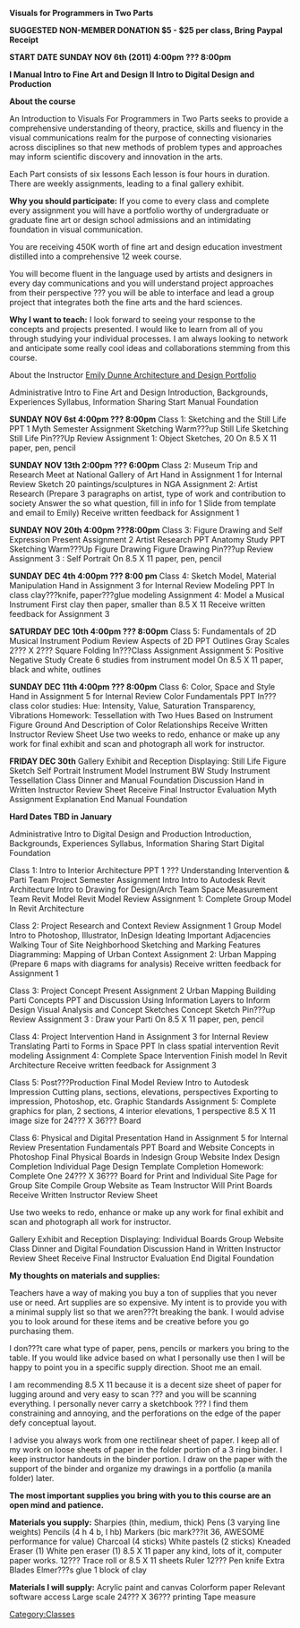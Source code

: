 **Visuals for Programmers in Two Parts**

**SUGGESTED NON-MEMBER DONATION \$5 - \$25 per class, Bring Paypal
Receipt**

**START DATE SUNDAY NOV 6th (2011) 4:00pm ??? 8:00pm**

**I Manual Intro to Fine Art and Design** **II Intro to Digital Design
and Production**

**About the course**

An Introduction to Visuals For Programmers in Two Parts seeks to provide
a comprehensive understanding of theory, practice, skills and fluency in
the visual communications realm for the purpose of connecting
visionaries across disciplines so that new methods of problem types and
approaches may inform scientific discovery and innovation in the arts.

Each Part consists of six lessons Each lesson is four hours in duration.
There are weekly assignments, leading to a final gallery exhibit.

**Why you should participate:** If you come to every class and complete
every assignment you will have a portfolio worthy of undergraduate or
graduate fine art or design school admissions and an intimidating
foundation in visual communication.

You are receiving 450K worth of fine art and design education investment
distilled into a comprehensive 12 week course.

You will become fluent in the language used by artists and designers in
every day communications and you will understand project approaches from
their perspective ??? you will be able to interface and lead a group
project that integrates both the fine arts and the hard sciences.

**Why I want to teach:** I look forward to seeing your response to the
concepts and projects presented. I would like to learn from all of you
through studying your individual processes. I am always looking to
network and anticipate some really cool ideas and collaborations
stemming from this course.

About the Instructor [Emily Dunne Architecture and Design
Portfolio](http://www.emilydunne.com)

Administrative Intro to Fine Art and Design Introduction, Backgrounds,
Experiences Syllabus, Information Sharing Start Manual Foundation

**SUNDAY NOV 6st 4:00pm ??? 8:00pm** Class 1: Sketching and the Still
Life PPT 1 Myth Semester Assignment Sketching Warm???up Still Life
Sketching Still Life Pin???Up Review Assignment 1: Object Sketches, 20
On 8.5 X 11 paper, pen, pencil

**SUNDAY NOV 13th 2:00pm ??? 6:00pm** Class 2: Museum Trip and Research
Meet at National Gallery of Art Hand in Assignment 1 for Internal Review
Sketch 20 paintings/sculptures in NGA Assignment 2: Artist Research
(Prepare 3 paragraphs on artist, type of work and contribution to
society Answer the so what question, fill in info for 1 Slide from
template and email to Emily) Receive written feedback for Assignment 1

**SUNDAY NOV 20th 4:00pm ???8:00pm** Class 3: Figure Drawing and Self
Expression Present Assignment 2 Artist Research PPT Anatomy Study PPT
Sketching Warm???Up Figure Drawing Figure Drawing Pin???up Review
Assignment 3 : Self Portrait On 8.5 X 11 paper, pen, pencil

**SUNDAY DEC 4th 4:00pm ??? 8:00 pm** Class 4: Sketch Model, Material
Manipulation Hand in Assignment 3 for Internal Review Modeling PPT In
class clay???knife, paper???glue modeling Assignment 4: Model a Musical
Instrument First clay then paper, smaller than 8.5 X 11 Receive written
feedback for Assignment 3

**SATURDAY DEC 10th 4:00pm ??? 8:00pm** Class 5: Fundamentals of 2D
Musical Instrument Podium Review Aspects of 2D PPT Outlines Gray Scales
2??? X 2??? Square Folding In???Class Assignment Assignment 5: Positive
Negative Study Create 6 studies from instrument model On 8.5 X 11 paper,
black and white, outlines

**SUNDAY DEC 11th 4:00pm ??? 8:00pm** Class 6: Color, Space and Style
Hand in Assignment 5 for Internal Review Color Fundamentals PPT
In???class color studies: Hue: Intensity, Value, Saturation
Transparency, Vibrations Homework: Tessellation with Two Hues Based on
Instrument Figure Ground And Description of Color Relationships Receive
Written Instructor Review Sheet Use two weeks to redo, enhance or make
up any work for final exhibit and scan and photograph all work for
instructor.

**FRIDAY DEC 30th** Gallery Exhibit and Reception Displaying: Still Life
Figure Sketch Self Portrait Instrument Model Instrument BW Study
Instrument Tessellation Class Dinner and Manual Foundation Discussion
Hand in Written Instructor Review Sheet Receive Final Instructor
Evaluation Myth Assignment Explanation End Manual Foundation

**Hard Dates TBD in January**

Administrative Intro to Digital Design and Production Introduction,
Backgrounds, Experiences Syllabus, Information Sharing Start Digital
Foundation

Class 1: Intro to Interior Architecture PPT 1 ??? Understanding
Intervention & Parti Team Project Semester Assignment Intro Intro to
Autodesk Revit Architecture Intro to Drawing for Design/Arch Team Space
Measurement Team Revit Model Revit Model Review Assignment 1: Complete
Group Model In Revit Architecture

Class 2: Project Research and Context Review Assignment 1 Group Model
Intro to Photoshop, Illustrator, InDesign Ideating Important Adjacencies
Walking Tour of Site Neighborhood Sketching and Marking Features
Diagramming: Mapping of Urban Context Assignment 2: Urban Mapping
(Prepare 6 maps with diagrams for analysis) Receive written feedback for
Assignment 1

Class 3: Project Concept Present Assignment 2 Urban Mapping Building
Parti Concepts PPT and Discussion Using Information Layers to Inform
Design Visual Analysis and Concept Sketches Concept Sketch Pin???up
Review Assignment 3 : Draw your Parti On 8.5 X 11 paper, pen, pencil

Class 4: Project Intervention Hand in Assignment 3 for Internal Review
Translating Parti to Forms in Space PPT In class spatial intervention
Revit modeling Assignment 4: Complete Space Intervention Finish model In
Revit Architecture Receive written feedback for Assignment 3

Class 5: Post???Production Final Model Review Intro to Autodesk
Impression Cutting plans, sections, elevations, perspectives Exporting
to impression, Photoshop, etc. Graphic Standards Assignment 5: Complete
graphics for plan, 2 sections, 4 interior elevations, 1 perspective 8.5
X 11 image size for 24??? X 36??? Board

Class 6: Physical and Digital Presentation Hand in Assignment 5 for
Internal Review Presentation Fundamentals PPT Board and Website Concepts
in Photoshop Final Physical Boards in Indesign Group Website Index
Design Completion Individual Page Design Template Completion Homework:
Complete One 24??? X 36??? Board for Print and Individual Site Page for
Group Site Compile Group Website as Team Instructor Will Print Boards
Receive Written Instructor Review Sheet

Use two weeks to redo, enhance or make up any work for final exhibit and
scan and photograph all work for instructor.

Gallery Exhibit and Reception Displaying: Individual Boards Group
Website Class Dinner and Digital Foundation Discussion Hand in Written
Instructor Review Sheet Receive Final Instructor Evaluation End Digital
Foundation

**My thoughts on materials and supplies:**

Teachers have a way of making you buy a ton of supplies that you never
use or need. Art supplies are so expensive. My intent is to provide you
with a minimal supply list so that we aren???t breaking the bank. I
would advise you to look around for these items and be creative before
you go purchasing them.

I don???t care what type of paper, pens, pencils or markers you bring to
the table. If you would like advice based on what I personally use then
I will be happy to point you in a specific supply direction. Shoot me an
email.

I am recommending 8.5 X 11 because it is a decent size sheet of paper
for lugging around and very easy to scan ??? and you will be scanning
everything. I personally never carry a sketchbook ??? I find them
constraining and annoying, and the perforations on the edge of the paper
defy conceptual layout.

I advise you always work from one rectilinear sheet of paper. I keep all
of my work on loose sheets of paper in the folder portion of a 3 ring
binder. I keep instructor handouts in the binder portion. I draw on the
paper with the support of the binder and organize my drawings in a
portfolio (a manila folder) later.

**The most important supplies you bring with you to this course are an
open mind and patience.**

**Materials you supply:** Sharpies (thin, medium, thick) Pens (3 varying
line weights) Pencils (4 h 4 b, I hb) Markers (bic mark???it 36, AWESOME
performance for value) Charcoal (4 sticks) White pastels (2 sticks)
Kneaded Eraser (1) White pen eraser (1) 8.5 X 11 paper any kind, lots of
it, computer paper works. 12??? Trace roll or 8.5 X 11 sheets Ruler
12??? Pen knife Extra Blades Elmer???s glue 1 block of clay

**Materials I will supply:** Acrylic paint and canvas Colorform paper
Relevant software access Large scale 24??? X 36??? printing Tape measure

[Category:Classes](Category:Classes "wikilink")